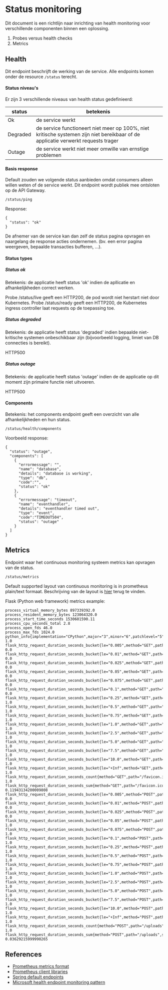 # Status monitoring

Dit document is een richtlijn naar inrichting van health monitoring voor verschillende componenten binnen een oplossing.

1) Probes versus health checks
2) Metrics


## Health
Dit endpoint beschrijft de werking van de service.
Alle endpoints komen onder de resource `/status` terecht.

#### Status niveau's
Er zijn 3 verschillende niveaus van health status gedefinieerd:

status|betekenis
-------|-------
Ok|de service werkt
Degraded|de service functioneert niet meer op 100%, niet kritische systemen zijn niet bereikbaar of de applicatie verwerkt requests trager
Outage|de service werkt niet meer omwille van ernstige problemen

#### Basis response
Default zouden we volgende status aanbieden omdat consumers alleen willen weten of de service werkt. Dit endpoint wordt publiek mee ontsloten op de API Gateway.
```
/status/ping
```
Response:
```
{
  "status": "ok"
}
```
De afnemer van de service kan dan zelf de status pagina opvragen en naargelang de response acties ondernemen. (bv. een error pagina weergeven, bepaalde transacties bufferen, ...).

#### Status types

##### Status ok
Betekenis: de applicatie heeft status 'ok' indien de apllicatie en afhankelijkheden correct werken.

Probe /status/live geeft een HTTP200, de pod wordt niet herstart niet door Kubernetes.
Probe /status/ready geeft een HTTP200, de Kubernetes ingress controller laat requests op de toepassing toe.

##### Status degraded
Betekenis: de applicatie heeft status 'degraded' indien bepaalde niet-kritische systemen onbeschikbaar zijn (bijvoorbeeld logging, limiet van DB connecties is bereikt).

HTTP500


#####  Status outage
Betekenis: de applicatie heeft status 'outage' indien de de applicatie op dit moment zijn primaire functie niet uitvoeren.

HTTP500

#### Components
Betekenis: het components endpoint geeft een overzicht van alle afhankelijkheden en hun status.

```
/status/health/components
```
Voorbeeld response:
```
{
  "status": "outage",
  "components": [
    {
      "errormessage": "",
      "name": "database",
      "details": "database is working",
      "type": "db",
      "code":"",
      "status": "ok"
    },
    {
      "errormessage": "timeout",
      "name": "eventhandler",
      "details": "eventhandler timed out",
      "type": "event",
      "code":"TIMEOUT504",
      "status": "outage"
    }
  ]
}
```

## Metrics
Endpoint waar het continuous monitoring systeem metrics kan opvragen van de status.
```
/status/metrics
```
Default supported layout van continuous monitoring is in prometheus plain/text formaat. Beschrijving van de layout is [hier](#prometheus-metrics-format) terug te vinden.

Flask (Python web framework) metrics example:
```
process_virtual_memory_bytes 897339392.0
process_resident_memory_bytes 123064320.0
process_start_time_seconds 1530601590.11
process_cpu_seconds_total 2.8
process_open_fds 46.0
process_max_fds 1024.0
python_info{implementation="CPython",major="3",minor="6",patchlevel="5",version="3.6.5"} 1.0
flask_http_request_duration_seconds_bucket{le="0.005",method="GET",path="/favicon.ico",status="404"} 0.0
flask_http_request_duration_seconds_bucket{le="0.01",method="GET",path="/favicon.ico",status="404"} 0.0
flask_http_request_duration_seconds_bucket{le="0.025",method="GET",path="/favicon.ico",status="404"} 0.0
flask_http_request_duration_seconds_bucket{le="0.05",method="GET",path="/favicon.ico",status="404"} 0.0
flask_http_request_duration_seconds_bucket{le="0.075",method="GET",path="/favicon.ico",status="404"} 0.0
flask_http_request_duration_seconds_bucket{le="0.1",method="GET",path="/favicon.ico",status="404"} 0.0
flask_http_request_duration_seconds_bucket{le="0.25",method="GET",path="/favicon.ico",status="404"} 1.0
flask_http_request_duration_seconds_bucket{le="0.5",method="GET",path="/favicon.ico",status="404"} 1.0
flask_http_request_duration_seconds_bucket{le="0.75",method="GET",path="/favicon.ico",status="404"} 1.0
flask_http_request_duration_seconds_bucket{le="1.0",method="GET",path="/favicon.ico",status="404"} 1.0
flask_http_request_duration_seconds_bucket{le="2.5",method="GET",path="/favicon.ico",status="404"} 1.0
flask_http_request_duration_seconds_bucket{le="5.0",method="GET",path="/favicon.ico",status="404"} 1.0
flask_http_request_duration_seconds_bucket{le="7.5",method="GET",path="/favicon.ico",status="404"} 1.0
flask_http_request_duration_seconds_bucket{le="10.0",method="GET",path="/favicon.ico",status="404"} 1.0
flask_http_request_duration_seconds_bucket{le="+Inf",method="GET",path="/favicon.ico",status="404"} 1.0
flask_http_request_duration_seconds_count{method="GET",path="/favicon.ico",status="404"} 1.0
flask_http_request_duration_seconds_sum{method="GET",path="/favicon.ico",status="404"} 0.11943134200009808
flask_http_request_duration_seconds_bucket{le="0.005",method="POST",path="/uploads",status="202"} 0.0
flask_http_request_duration_seconds_bucket{le="0.01",method="POST",path="/uploads",status="202"} 0.0
flask_http_request_duration_seconds_bucket{le="0.025",method="POST",path="/uploads",status="202"} 0.0
flask_http_request_duration_seconds_bucket{le="0.05",method="POST",path="/uploads",status="202"} 1.0
flask_http_request_duration_seconds_bucket{le="0.075",method="POST",path="/uploads",status="202"} 1.0
flask_http_request_duration_seconds_bucket{le="0.1",method="POST",path="/uploads",status="202"} 1.0
flask_http_request_duration_seconds_bucket{le="0.25",method="POST",path="/uploads",status="202"} 1.0
flask_http_request_duration_seconds_bucket{le="0.5",method="POST",path="/uploads",status="202"} 1.0
flask_http_request_duration_seconds_bucket{le="0.75",method="POST",path="/uploads",status="202"} 1.0
flask_http_request_duration_seconds_bucket{le="1.0",method="POST",path="/uploads",status="202"} 1.0
flask_http_request_duration_seconds_bucket{le="2.5",method="POST",path="/uploads",status="202"} 1.0
flask_http_request_duration_seconds_bucket{le="5.0",method="POST",path="/uploads",status="202"} 1.0
flask_http_request_duration_seconds_bucket{le="7.5",method="POST",path="/uploads",status="202"} 1.0
flask_http_request_duration_seconds_bucket{le="10.0",method="POST",path="/uploads",status="202"} 1.0
flask_http_request_duration_seconds_bucket{le="+Inf",method="POST",path="/uploads",status="202"} 1.0
flask_http_request_duration_seconds_count{method="POST",path="/uploads",status="202"} 1.0
flask_http_request_duration_seconds_sum{method="POST",path="/uploads",status="202"} 0.03629215999990265
```

## References
- <a name="prometheus-metrics-format"/>[Prometheus metrics format](https://github.com/prometheus/docs/blob/master/content/docs/instrumenting/exposition_formats.md)
- [Prometheus client libraries](https://prometheus.io/docs/instrumenting/clientlibs/)
- [Spring default endpoints](https://docs.spring.io/spring-boot/docs/current/reference/html/production-ready-endpoints.html)
- [Microsoft health endpoint monitoring pattern](https://docs.microsoft.com/en-us/azure/architecture/patterns/health-endpoint-monitoring)

